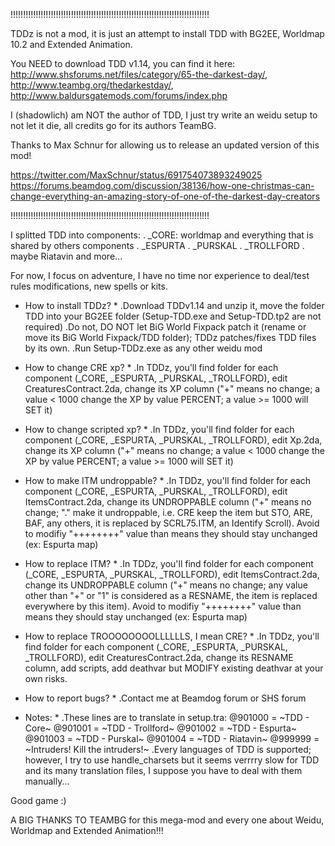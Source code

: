
!!!!!!!!!!!!!!!!!!!!!!!!!!!!!!!!!!!!!!!!!!!!!!!!!!!!!!!!!!!!!!!!!!!!!!!!!!!!!!!

TDDz is not a mod, it is just an attempt to install TDD with BG2EE, Worldmap 10.2 and Extended Animation.

You NEED to download TDD v1.14, you can find it here: http://www.shsforums.net/files/category/65-the-darkest-day/, http://www.teambg.org/thedarkestday/, http://www.baldursgatemods.com/forums/index.php

I (shadowlich) am NOT the author of TDD, I just try write an weidu setup to not let it die, all credits go for its authors TeamBG.

Thanks to Max Schnur for allowing us to release an updated version of this mod!

https://twitter.com/MaxSchnur/status/691754073893249025
https://forums.beamdog.com/discussion/38136/how-one-christmas-can-change-everything-an-amazing-story-of-one-of-the-darkest-day-creators

!!!!!!!!!!!!!!!!!!!!!!!!!!!!!!!!!!!!!!!!!!!!!!!!!!!!!!!!!!!!!!!!!!!!!!!!!!!!!!!


I splitted TDD into components:
	. _CORE: worldmap and everything that is shared by others components
	. _ESPURTA
	. _PURSKAL
	. _TROLLFORD
	. maybe Riatavin and more...

For now, I focus on adventure, I have no time nor experience to deal/test rules modifications, new spells or kits.

* How to install TDDz? *
	.Download TDDv1.14 and unzip it, move the folder TDD into your BG2EE folder (Setup-TDD.exe and Setup-TDD.tp2 are not required)
	.Do not, DO NOT let BiG World Fixpack patch it (rename or move its BiG World Fixpack/TDD folder); TDDz patches/fixes TDD files by its own.
	.Run Setup-TDDz.exe as any other weidu mod
	
* How to change CRE xp? *
	.In TDDz, you'll find folder for each component (_CORE, _ESPURTA, _PURSKAL, _TROLLFORD), edit CreaturesContract.2da, change its XP column ("+" means no change; a value < 1000  change the XP by value PERCENT; a value >= 1000 will SET it)
	
* How to change scripted xp? *
	.In TDDz, you'll find folder for each component (_CORE, _ESPURTA, _PURSKAL, _TROLLFORD), edit Xp.2da, change its XP column ("+" means no change; a value < 1000  change the XP by value PERCENT; a value >= 1000 will SET it)

* How to make ITM undroppable? *
	.In TDDz, you'll find folder for each component (_CORE, _ESPURTA, _PURSKAL, _TROLLFORD), edit ItemsContract.2da, change its UNDROPPABLE column ("+" means no change; "." make it undroppable, i.e. CRE keep the item but STO, ARE, BAF, any others, it is replaced by SCRL75.ITM, an Identify Scroll). Avoid to modifiy "++++++++" value than means they should stay unchanged (ex: Espurta map)

* How to replace ITM? *
	.In TDDz, you'll find folder for each component (_CORE, _ESPURTA, _PURSKAL, _TROLLFORD), edit ItemsContract.2da, change its UNDROPPABLE column ("+" means no change; any value other than "+" or "1" is considered as a RESNAME, the item is replaced everywhere by this item). Avoid to modifiy "++++++++" value than means they should stay unchanged (ex: Espurta map)
	
* How to replace TROOOOOOOOLLLLLLS, I mean CRE? *
	.In TDDz, you'll find folder for each component (_CORE, _ESPURTA, _PURSKAL, _TROLLFORD), edit CreaturesContract.2da, change its RESNAME column, add scripts, add deathvar but MODIFY existing deathvar at your own risks.
	
* How to report bugs? *
	.Contact me at Beamdog forum or SHS forum
	
	

* Notes: *
	.These lines are to translate in setup.tra:
		@901000 = ~TDD - Core~
		@901001 = ~TDD - Trollford~
		@901002 = ~TDD - Espurta~ 
		@901003 = ~TDD - Purskal~ 
		@901004 = ~TDD - Riatavin~ 
		@999999 = ~Intruders! Kill the intruders!~
	.Every languages of TDD is supported; however, I try to use handle_charsets but it seems verrrry slow for TDD and its many translation files, I suppose you have to deal with them manually...			
		
Good game :)


A BIG THANKS TO TEAMBG for this mega-mod and every one about Weidu, Worldmap and Extended Animation!!!
